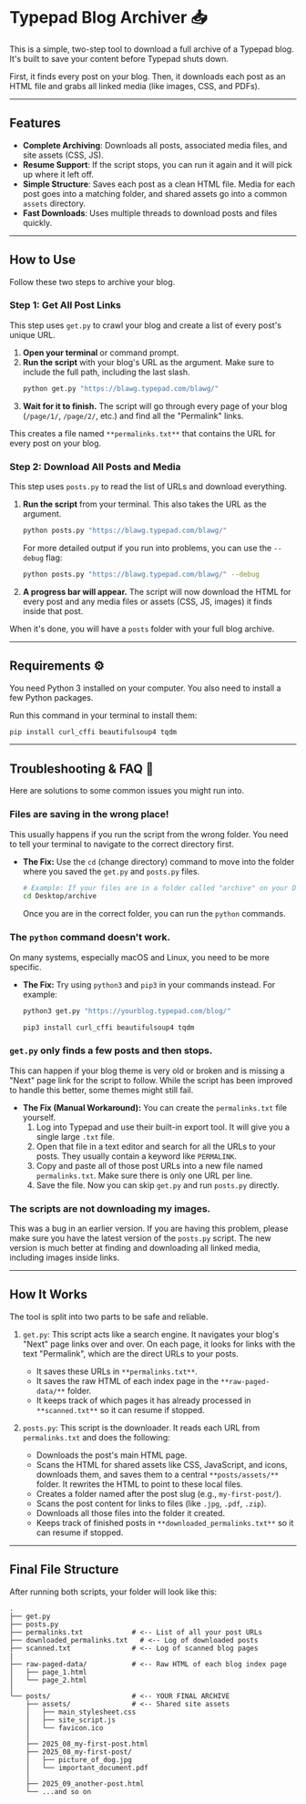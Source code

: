 # Typepad Blog Archiver 📥

This is a simple, two-step tool to download a full archive of a Typepad blog. It's built to save your content before Typepad shuts down.

First, it finds every post on your blog. Then, it downloads each post as an HTML file and grabs all linked media (like images, CSS, and PDFs).

-----

## Features

  * **Complete Archiving**: Downloads all posts, associated media files, and site assets (CSS, JS).
  * **Resume Support**: If the script stops, you can run it again and it will pick up where it left off.
  * **Simple Structure**: Saves each post as a clean HTML file. Media for each post goes into a matching folder, and shared assets go into a common `assets` directory.
  * **Fast Downloads**: Uses multiple threads to download posts and files quickly.

-----

## How to Use

Follow these two steps to archive your blog.

### Step 1: Get All Post Links

This step uses `get.py` to crawl your blog and create a list of every post's unique URL.

1.  **Open your terminal** or command prompt.
2.  **Run the script** with your blog's URL as the argument. Make sure to include the full path, including the last slash.
    ```bash
    python get.py "https://blawg.typepad.com/blawg/"
    ```
3.  **Wait for it to finish.** The script will go through every page of your blog (`/page/1/`, `/page/2/`, etc.) and find all the "Permalink" links.

This creates a file named `**permalinks.txt**` that contains the URL for every post on your blog.

### Step 2: Download All Posts and Media

This step uses `posts.py` to read the list of URLs and download everything.

1.  **Run the script** from your terminal. This also takes the URL as the argument.
    ```bash
    python posts.py "https://blawg.typepad.com/blawg/"
    ```
    For more detailed output if you run into problems, you can use the `--debug` flag:
    ```bash
    python posts.py "https://blawg.typepad.com/blawg/" --debug
    ```
2.  **A progress bar will appear.** The script will now download the HTML for every post and any media files or assets (CSS, JS, images) it finds inside that post.

When it's done, you will have a `posts` folder with your full blog archive.

-----

## Requirements ⚙️

You need Python 3 installed on your computer. You also need to install a few Python packages.

Run this command in your terminal to install them:

```bash
pip install curl_cffi beautifulsoup4 tqdm
```

-----

## Troubleshooting & FAQ 🤔

Here are solutions to some common issues you might run into.

### Files are saving in the wrong place\!

This usually happens if you run the script from the wrong folder. You need to tell your terminal to navigate to the correct directory first.

  * **The Fix:** Use the `cd` (change directory) command to move into the folder where you saved the `get.py` and `posts.py` files.
    ```bash
    # Example: If your files are in a folder called "archive" on your Desktop
    cd Desktop/archive
    ```
    Once you are in the correct folder, you can run the `python` commands.

### The `python` command doesn't work.

On many systems, especially macOS and Linux, you need to be more specific.

  * **The Fix:** Try using `python3` and `pip3` in your commands instead. For example:
    ```bash
    python3 get.py "https://yourblog.typepad.com/blog/"

    pip3 install curl_cffi beautifulsoup4 tqdm
    ```

### `get.py` only finds a few posts and then stops.

This can happen if your blog theme is very old or broken and is missing a "Next" page link for the script to follow. While the script has been improved to handle this better, some themes might still fail.

  * **The Fix (Manual Workaround):** You can create the `permalinks.txt` file yourself.
    1.  Log into Typepad and use their built-in export tool. It will give you a single large `.txt` file.
    2.  Open that file in a text editor and search for all the URLs to your posts. They usually contain a keyword like `PERMALINK`.
    3.  Copy and paste all of those post URLs into a new file named `permalinks.txt`. Make sure there is only one URL per line.
    4.  Save the file. Now you can skip `get.py` and run `posts.py` directly.

### The scripts are not downloading my images.

This was a bug in an earlier version. If you are having this problem, please make sure you have the latest version of the `posts.py` script. The new version is much better at finding and downloading all linked media, including images inside links.

-----

## How It Works

The tool is split into two parts to be safe and reliable.

1.  `get.py`: This script acts like a search engine. It navigates your blog's "Next" page links over and over. On each page, it looks for links with the text "Permalink", which are the direct URLs to your posts.

      * It saves these URLs in `**permalinks.txt**`.
      * It saves the raw HTML of each index page in the `**raw-paged-data/**` folder.
      * It keeps track of which pages it has already processed in `**scanned.txt**` so it can resume if stopped.

2.  `posts.py`: This script is the downloader. It reads each URL from `permalinks.txt` and does the following:

      * Downloads the post's main HTML page.
      * Scans the HTML for shared assets like CSS, JavaScript, and icons, downloads them, and saves them to a central `**posts/assets/**` folder. It rewrites the HTML to point to these local files.
      * Creates a folder named after the post slug (e.g., `my-first-post/`).
      * Scans the post content for links to files (like `.jpg`, `.pdf`, `.zip`).
      * Downloads all those files into the folder it created.
      * Keeps track of finished posts in `**downloaded_permalinks.txt**` so it can resume if stopped.

-----

## Final File Structure

After running both scripts, your folder will look like this:

```
.
├── get.py
├── posts.py
├── permalinks.txt            # <-- List of all your post URLs
├── downloaded_permalinks.txt   # <-- Log of downloaded posts
├── scanned.txt               # <-- Log of scanned blog pages
|
├── raw-paged-data/           # <-- Raw HTML of each blog index page
│   ├── page_1.html
│   └── page_2.html
│
└── posts/                    # <-- YOUR FINAL ARCHIVE
    ├── assets/               # <-- Shared site assets
    │   ├── main_stylesheet.css
    │   ├── site_script.js
    │   └── favicon.ico
    │
    ├── 2025_08_my-first-post.html
    ├── 2025_08_my-first-post/
    │   ├── picture_of_dog.jpg
    │   └── important_document.pdf
    │
    ├── 2025_09_another-post.html
    └── ...and so on
```